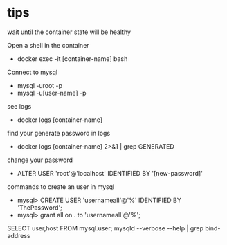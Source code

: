 # tips

wait until the container state will be healthy

Open a shell in the container

- docker exec -it [container-name] bash

Connect to mysql

- mysql -uroot -p
- mysql -u[user-name] -p

see logs

- docker logs [container-name]

find your generate password in logs

- docker logs [container-name] 2>&1 | grep GENERATED

change your password

- ALTER USER 'root'@'localhost' IDENTIFIED BY '[new-password]'

commands to create an user in mysql 

- mysql> CREATE USER 'usernameall'@'%' IDENTIFIED BY 'ThePassword';
- mysql> grant all on *.* to 'usernameall'@'%';


SELECT user,host FROM mysql.user;
mysqld --verbose --help | grep bind-address